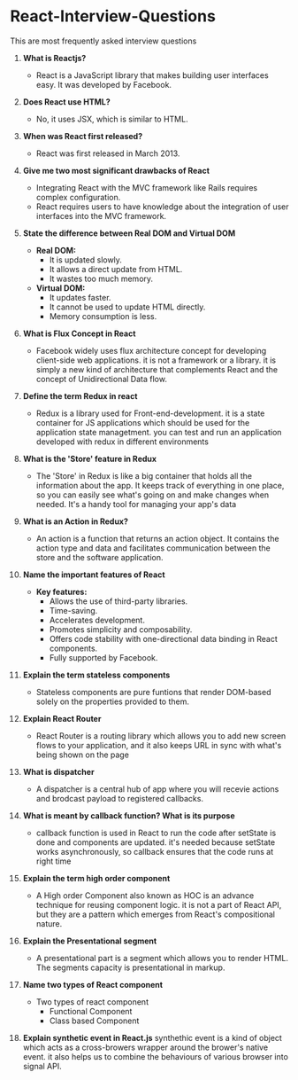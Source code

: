 # React-Interview-Questions
This are most frequently asked interview questions

1. **What is Reactjs?**
   - React is a JavaScript library that makes building user interfaces easy. It was developed by Facebook.

2. **Does React use HTML?**
   - No, it uses JSX, which is similar to HTML.

3. **When was React first released?**
   - React was first released in March 2013.

4. **Give me two most significant drawbacks of React**
   - Integrating React with the MVC framework like Rails requires complex configuration.
   - React requires users to have knowledge about the integration of user interfaces into the MVC framework.

5. **State the difference between Real DOM and Virtual DOM**
   - **Real DOM:**
     - It is updated slowly.
     - It allows a direct update from HTML.
     - It wastes too much memory.
   - **Virtual DOM:**
     - It updates faster.
     - It cannot be used to update HTML directly.
     - Memory consumption is less.

6. **What is Flux Concept in React**
   - Facebook widely uses flux architecture concept for developing client-side web applications. it is not a framework or a library. it is simply a new kind of architecture that complements React and the concept of Unidirectional Data flow.

7. **Define the term Redux in react**
   - Redux is a library used for  Front-end-development. it is a state container for JS applications which should be used for the application state managetment. you can test and run an application developed with redux in different environments
  
8. **What is the 'Store' feature in Redux**
   - The 'Store' in Redux is like a big container that holds all the information about the app. It keeps track of everything in one place, so you can easily see what's going on and make changes when needed. It's a handy tool for managing your app's data

9. **What is an Action in Redux?**
   - An action is a function that returns an action object. It contains the action type and data and facilitates communication between the store and the software application.

10. **Name the important features of React**
      - **Key features:**
        - Allows the use of third-party libraries.
        - Time-saving.
        - Accelerates development.
        - Promotes simplicity and composability.
        - Offers code stability with one-directional data binding in React components.
        - Fully supported by Facebook.

11. **Explain the term stateless components**
       - Stateless components are pure funtions that render DOM-based solely on the properties provided to them.

12. **Explain  React Router**
       - React Router is a routing library which allows you to add new screen flows to your application, and it also keeps URL in sync with what's being shown on the page
   
13. **What is dispatcher**
       - A dispatcher is a central hub of app where you will recevie actions and brodcast payload to registered callbacks.

14. **What is meant by callback function? What is its purpose**
       - callback function is used in React to run the code after setState is done and components are updated. it's needed because  setState works asynchronously, so callback ensures that the code runs at right time

15. **Explain the term high order component**
       - A High order Component also known as HOC is an advance technique for reusing component logic. it is not a part of React API, but they are a pattern which emerges from React's compositional nature.

16. **Explain the Presentational segment**
       - A presentational part is a segment which allows you to render HTML. The segments capacity is presentational in markup.

17. **Name two types of React component**
       - Two types of react component
         - Functional Component
         - Class based Component

18. **Explain synthetic event in React.js**
       synthethic event is a kind of object which acts as a cross-browers wrapper around the brower's native event. it also helps us to combine the behaviours of various browser into signal API.





